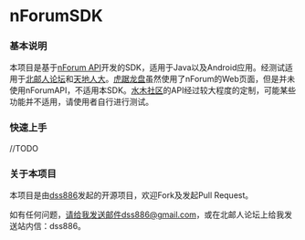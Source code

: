 nForumSDK
=========

### 基本说明

本项目是基于[nForum API][1]开发的SDK，适用于Java以及Android应用。经测试适用于[北邮人论坛][2]和[天地人大][3]。[虎踞龙盘][4]虽然使用了nForum的Web页面，但是并未使用nForumAPI，不适用本SDK。[水木社区][5]的API经过较大程度的定制，可能某些功能并不适用，请使用者自行进行测试。

### 快速上手

//TODO

### 关于本项目

本项目是由[dss886][6]发起的开源项目，欢迎Fork及发起Pull Request。

如有任何问题，请给我发送邮件dss886@gmail.com，或在北邮人论坛上给我发送站内信：dss886。

[1]:https://github.com/xw2423/nForum/wiki/nForum-API
[2]:http://bbs.byr.cn/
[3]:http://www.tdrd.org/
[4]:http://bbs.seu.edu.cn/
[5]:http://www.newsmth.net/
[6]:http://www.dss886.com/